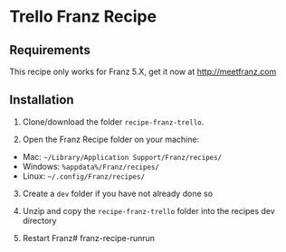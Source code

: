 # Trello Franz Recipe

## Requirements
This recipe only works for Franz 5.X, get it now at http://meetfranz.com

## Installation

1. Clone/download the folder `recipe-franz-trello`.

2. Open the Franz Recipe folder on your machine:
  * Mac: `~/Library/Application Support/Franz/recipes/`
  * Windows: `%appdata%/Franz/recipes/`
  * Linux: `~/.config/Franz/recipes/`

3. Create a `dev` folder if you have not already done so

3. Unzip and copy the `recipe-franz-trello` folder into the recipes dev directory

4. Restart Franz# franz-recipe-runrun
